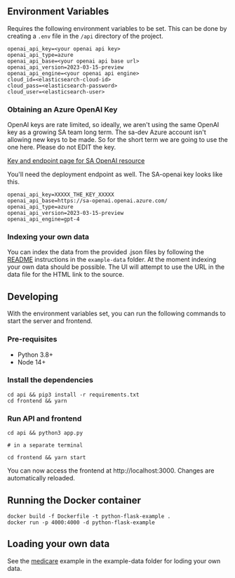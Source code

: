 ## Environment Variables

Requires the following environment variables to be set. This can be done by creating a `.env` file in the `/api` directory of the project.

```
openai_api_key=<your openai api key>
openai_api_type=azure
openai_api_base=<your openai api base url>
openai_api_version=2023-03-15-preview
openai_api_engine=<your openai api engine>
cloud_id=<elasticsearch-cloud-id>
cloud_pass=<elasticsearch-password>
cloud_user=<elasticsearch-user>
```

### Obtaining an Azure OpenAI Key

OpenAI keys are rate limited, so ideally, we aren't using the same OpenAI key as a growing SA team long term. The sa-dev Azure account isn't allowing new keys to be made. So for the short term we are going to use the one here. Please do not EDIT the key.

[Key and endpoint page for SA OpenAI resource](https://portal.azure.com/#@elastic365.onmicrosoft.com/resource/subscriptions/75e1bf24-e436-4b18-a571-2de0b09756a9/resourceGroups/vestal-sa/providers/Microsoft.CognitiveServices/accounts/sa-openai/cskeys)

You'll need the deployment endpoint as well. The SA-openai key looks like this.

```
openai_api_key=XXXXX_THE_KEY_XXXXX
openai_api_base=https://sa-openai.openai.azure.com/
openai_api_type=azure
openai_api_version=2023-03-15-preview
openai_api_engine=gpt-4
```

### Indexing your own data

You can index the data from the provided .json files by following the [README](./example-data/README.md) instructions in the ```example-data``` folder.  At the moment indexing your own data should be possible. The UI will attempt to use the URL in the data file for the HTML link to the source.

## Developing

With the environment variables set, you can run the following commands to start the server and frontend.

### Pre-requisites

- Python 3.8+
- Node 14+

### Install the dependencies

```
cd api && pip3 install -r requirements.txt
cd frontend && yarn
```

### Run API and frontend

```
cd api && python3 app.py

# in a separate terminal

cd frontend && yarn start
```

You can now access the frontend at http://localhost:3000. Changes are automatically reloaded.

## Running the Docker container

```
docker build -f Dockerfile -t python-flask-example .
docker run -p 4000:4000 -d python-flask-example
```

## Loading your own data

See the [medicare](./example-data/README.md#loading-custom-data) example in the example-data folder for loding your own data.